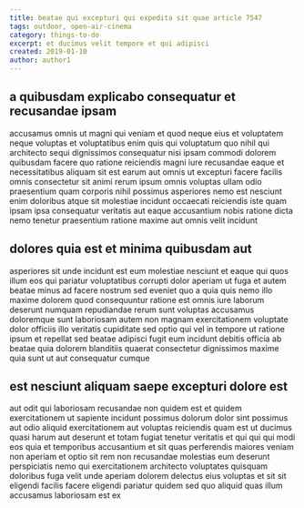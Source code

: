 ```yaml
---
title: beatae qui excepturi qui expedita sit quae article 7547
tags: outdoor, open-air-cinema
category: things-to-do
excerpt: et ducimus velit tempore et qui adipisci
created: 2019-01-10
author: author1
---
```


## a quibusdam explicabo consequatur et recusandae ipsam

accusamus omnis ut magni qui veniam et quod neque eius et voluptatem neque voluptas et voluptatibus enim quis qui voluptatum quo nihil qui architecto sequi dignissimos consequatur nisi ipsam commodi dolorem quibusdam facere quo ratione reiciendis magni iure recusandae eaque et necessitatibus aliquam sit est earum aut omnis ut excepturi facere facilis omnis consectetur sit animi rerum ipsum omnis voluptas ullam odio praesentium quam corporis nihil possimus asperiores nemo est nesciunt enim doloribus atque sit molestiae incidunt occaecati reiciendis iste quam ipsam ipsa consequatur veritatis aut eaque accusantium nobis ratione dicta nemo tenetur praesentium ratione maxime aut omnis velit incidunt

## dolores quia est et minima quibusdam aut

asperiores sit unde incidunt est eum molestiae nesciunt et eaque qui quos illum eos qui pariatur voluptatibus corrupti dolor aperiam ut fuga et autem beatae minus ad facere nostrum sed eveniet quo a quia quis nemo illo maxime dolorem quod consequuntur ratione est omnis iure laborum deserunt numquam repudiandae rerum sunt voluptas accusamus doloremque sunt laboriosam autem non magnam exercitationem voluptate dolor officiis illo veritatis cupiditate sed optio qui vel in tempore ut ratione ipsum et repellat sed beatae adipisci fugit eum incidunt debitis officia ab beatae quia dolorem blanditiis quaerat consectetur dignissimos maxime quia sunt ut aut consequatur cumque

## est nesciunt aliquam saepe excepturi dolore est

aut odit qui laboriosam recusandae non quidem est et quidem exercitationem ut sapiente incidunt possimus dolorum dolor sint possimus aut odio aliquid exercitationem aut voluptas reiciendis quam est ut ducimus quasi harum aut deserunt et totam fugiat tenetur veritatis et qui qui qui modi eos quia et temporibus accusantium et sit quas perferendis maiores veniam non aperiam et optio sit rem non recusandae molestias eum deserunt perspiciatis nemo qui exercitationem architecto voluptates quisquam doloribus fuga velit unde aperiam dolorem delectus eius voluptas et sit sit eligendi facilis facere eligendi pariatur quidem sed quo aliquid quas illum accusamus laboriosam est ex
